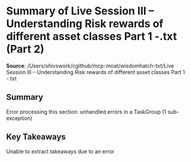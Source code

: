 # Summary of Live Session III – Understanding Risk rewards of different asset classes Part 1 -.txt (Part 2)

**Source**: /Users/shivswork/cgithub/mcp-moat/wisdomhatch-txt/Live Session III – Understanding Risk rewards of different asset classes Part 1 -.txt

## Summary
Error processing this section: unhandled errors in a TaskGroup (1 sub-exception)

## Key Takeaways
Unable to extract takeaways due to an error
